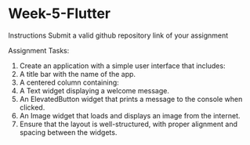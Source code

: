 # Week-5-Flutter

Instructions
Submit a valid github repository link of your assignment

Assignment Tasks:
1. Create an application with a simple user interface that includes:
2. A title bar with the name of the app.
3. A centered column containing:
4. A Text widget displaying a welcome message.
5. An ElevatedButton widget that prints a message to the console when clicked.
6. An Image widget that loads and displays an image from the internet.
7. Ensure that the layout is well-structured, with proper alignment and spacing between the widgets.
